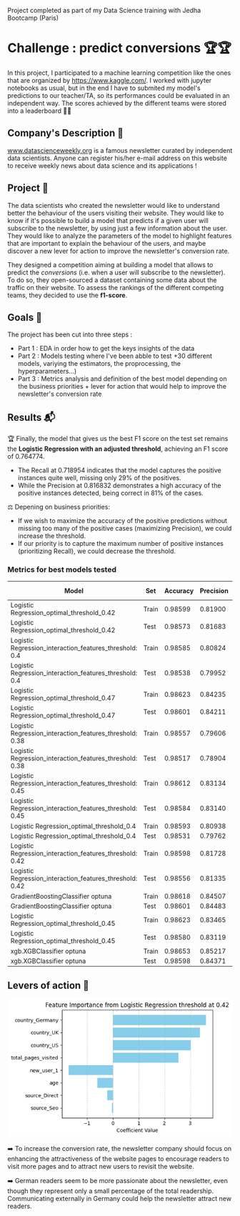 Project completed as part of my Data Science training with Jedha Bootcamp (Paris)

# Challenge : predict conversions 🏆🏆
In this project, I participated to a machine learning competition like the ones that are organized by https://www.kaggle.com/. I worked with jupyter notebooks as usual, but in the end I have to submited my model's predictions to our teacher/TA, so its performances could be evaluated in an independent way. The scores achieved by the different teams were stored into a leaderboard 🏅🏅

## Company's Description 📇
www.datascienceweekly.org is a famous newsletter curated by independent data scientists. Anyone can register his/her e-mail address on this website to receive weekly news about data science and its applications !

## Project 🚧
The data scientists who created the newsletter would like to understand better the behaviour of the users visiting their website. They would like to know if it's possible to build a model that predicts if a given user will subscribe to the newsletter, by using just a few information about the user. They would like to analyze the parameters of the model to highlight features that are important to explain the behaviour of the users, and maybe discover a new lever for action to improve the newsletter's conversion rate.

They designed a competition aiming at building a model that allows to predict the *conversions* (i.e. when a user will subscribe to the newsletter). To do so, they open-sourced a dataset containing some data about the traffic on their website. To assess the rankings of the different competing teams, they decided to use the **f1-score**.

## Goals 🎯
The project has been cut into three steps :
- Part 1 : EDA in order how to get the keys insights of the data
- Part 2 : Models testing where I've been abble to test +30 different models, variying the estimators, the proprocessing, the hyperparameters...)
- Part 3 : Metrics analysis and definition of the best model depending on the business priorities + lever for action that would help to improve the newsletter's conversion rate

## Results 📬
🏆 Finally, the model that gives us the best F1 score on the test set remains the **Logistic Regression with an adjusted threshold**, achieving an F1 score of 0.764774.
- The Recall at 0.718954 indicates that the model captures the positive instances quite well, missing only 29% of the positives.
- While the Precision at 0.816832 demonstrates a high accuracy of the positive instances detected, being correct in 81% of the cases.

⚖️ Depening on business priorities:
- If we wish to maximize the accuracy of the positive predictions without missing too many of the positive cases (maximizing Precision), we could increase the threshold.
- If our priority is to capture the maximum number of positive instances (prioritizing Recall), we could decrease the threshold.

### Metrics for best models tested
| Model                                             | Set   | Accuracy | Precision | Recall | F1-score |
|---------------------------------------------------|-------|----------|-----------|--------|----------|
| Logistic Regression_optimal_threshold_0.42        | Train | 0.98599  | 0.81900   | 0.72622 | 0.76982  |
| Logistic Regression_optimal_threshold_0.42        | Test  | 0.98573  | 0.81683   | 0.71895 | 0.76477  |
| Logistic Regression_interaction_features_threshold: 0.4 | Train | 0.98585  | 0.80824   | 0.73614 | 0.77051  |
| Logistic Regression_interaction_features_threshold: 0.4 | Test  | 0.98538  | 0.79952   | 0.72985 | 0.76310  |
| Logistic Regression_optimal_threshold_0.47        | Train | 0.98623  | 0.84235   | 0.70491 | 0.76753  |
| Logistic Regression_optimal_threshold_0.47        | Test  | 0.98601  | 0.84211   | 0.69717 | 0.76281  |
| Logistic Regression_interaction_features_threshold: 0.38 | Train | 0.98557  | 0.79606   | 0.74316 | 0.76870  |
| Logistic Regression_interaction_features_threshold: 0.38 | Test  | 0.98517  | 0.78904   | 0.73747 | 0.76239  |
| Logistic Regression_interaction_features_threshold: 0.45 | Train | 0.98612  | 0.83134   | 0.71472 | 0.76863  |
| Logistic Regression_interaction_features_threshold: 0.45 | Test  | 0.98584  | 0.83140   | 0.70370 | 0.76224  |
| Logistic Regression_optimal_threshold_0.4         | Train | 0.98593  | 0.80938   | 0.73747 | 0.77175  |
| Logistic Regression_optimal_threshold_0.4         | Test  | 0.98531  | 0.79762   | 0.72985 | 0.76223  |
| Logistic Regression_interaction_features_threshold: 0.42 | Train | 0.98598  | 0.81728   | 0.72815 | 0.77015  |
| Logistic Regression_interaction_features_threshold: 0.42 | Test  | 0.98556  | 0.81335   | 0.71678 | 0.76202  |
| GradientBoostingClassifier optuna                  | Train | 0.98618  | 0.84507   | 0.69983 | 0.76563  |
| GradientBoostingClassifier optuna                  | Test  | 0.98601  | 0.84483   | 0.69390 | 0.76196  |
| Logistic Regression_optimal_threshold_0.45        | Train | 0.98623  | 0.83465   | 0.71484 | 0.77011  |
| Logistic Regression_optimal_threshold_0.45        | Test  | 0.98580  | 0.83119   | 0.70261 | 0.76151  |
| xgb.XGBClassifier optuna                          | Train | 0.98653  | 0.85217   | 0.70467 | 0.77143  |
| xgb.XGBClassifier optuna                          | Test  | 0.98598  | 0.84371   | 0.69390 | 0.76151  |




## Levers of action 🎯
![Description de l'image](https://github.com/myriamgoyet/supervised-ML--conversion-rate/blob/main/metrics/Coeff.png)


➡️ To increase the conversion rate, the newsletter company should focus on enhancing the attractiveness of the website pages to encourage readers to visit more pages and to attract new users to revisit the website.

➡️ German readers seem to be more passionate about the newsletter, even though they represent only a small percentage of the total readership. Communicating externally in Germany could help the newsletter attract new readers.



